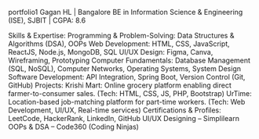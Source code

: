 portfolio1
Gagan HL | Bangalore BE in Information Science & Engineering (ISE), SJBIT | CGPA: 8.6

Skills & Expertise: Programming & Problem-Solving: Data Structures & Algorithms (DSA), OOPs Web Development: HTML, CSS, JavaScript, ReactJS, Node.js, MongoDB, SQL UI/UX Design: Figma, Canva, Wireframing, Prototyping Computer Fundamentals: Database Management (SQL, NoSQL), Computer Networks, Operating Systems, System Design Software Development: API Integration, Spring Boot, Version Control (Git, GitHub) Projects: Krishi Mart: Online grocery platform enabling direct farmer-to-consumer sales. (Tech: HTML, CSS, JS, PHP, Bootstrap) UrTime: Location-based job-matching platform for part-time workers. (Tech: Web Development, UI/UX, Real-time services) Certifications & Profiles: LeetCode, HackerRank, LinkedIn, GitHub UI/UX Designing – Simplilearn OOPs & DSA – Code360 (Coding Ninjas)
